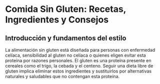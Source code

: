 # Comida Sin Gluten: Recetas, Ingredientes y Consejos

 ## Introducción y fundamentos del estilo
La alimentación sin gluten está diseñada para personas con enfermedad celíaca, sensibilidad al gluten no celíaca o quienes eligen evitar esta proteína por razones personales. El gluten es una proteína presente en cereales como el trigo, la cebada y el centeno. Seguir una dieta libre de gluten implica eliminar estos ingredientes y sustituirlos por alternativas naturales y saludables que no contengan esta proteína.


